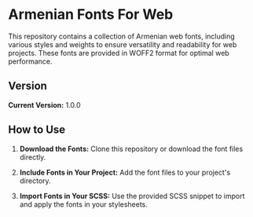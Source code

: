 # Armenian Fonts For Web

This repository contains a collection of Armenian web fonts, including various styles and weights to ensure versatility and readability for web projects. These fonts are provided in WOFF2 format for optimal web performance.

## Version
**Current Version:** 1.0.0

## How to Use
1. **Download the Fonts:**
   Clone this repository or download the font files directly.

2. **Include Fonts in Your Project:**
   Add the font files to your project's directory.

3. **Import Fonts in Your SCSS:**
   Use the provided SCSS snippet to import and apply the fonts in your stylesheets.

